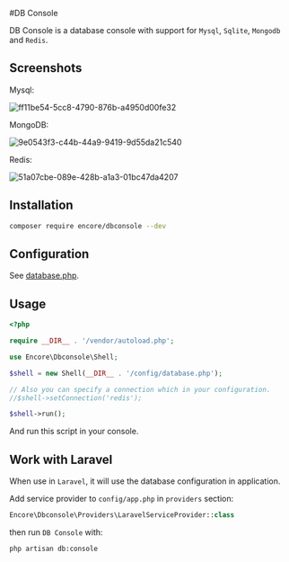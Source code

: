 
#DB Console

DB Console is a database console with support for `Mysql`, `Sqlite`, `Mongodb` and `Redis`. 

## Screenshots
Mysql:

![ff11be54-5cc8-4790-876b-a4950d00fe32](https://cloud.githubusercontent.com/assets/1479100/11439445/715a479e-9536-11e5-9c40-35fb13160b38.png)

MongoDB:

![9e0543f3-c44b-44a9-9419-9d55da21c540](https://cloud.githubusercontent.com/assets/1479100/11439473/9b2c102a-9536-11e5-8ae6-c8a09fc54a3f.png)

Redis:

![51a07cbe-089e-428b-a1a3-01bc47da4207](https://cloud.githubusercontent.com/assets/1479100/11439470/9838351a-9536-11e5-9344-e4df446575b9.png)

## Installation

```sh
composer require encore/dbconsole --dev
```

## Configuration

See [database.php](https://github.com/z-song/db-console/blob/master/config/database.php).

## Usage

```php
<?php

require __DIR__ . '/vendor/autoload.php';

use Encore\Dbconsole\Shell;

$shell = new Shell(__DIR__ . '/config/database.php');

// Also you can specify a connection which in your configuration.
//$shell->setConnection('redis');

$shell->run();

```

And run this script in your console.

## Work with Laravel

When use in `Laravel`, it will use the database configuration in application.

Add service provider to `config/app.php` in `providers` section:

```php
Encore\Dbconsole\Providers\LaravelServiceProvider::class
```

then run `DB Console` with:

```sh
php artisan db:console
```
